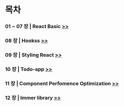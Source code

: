 # 목차

### 01 ~ 07 장 | React Basic [>>](./01_07/react-basic)

### 08 장 | Hookss [>>](./08/hooks_tutorial)

### 09 장 | Styling React [>>](./09/styling-react)

### 10 장 | Todo-app [>>](./10)

### 11 장 | Component Perfomence Optimization [>>](./11)

### 12 장 | Immer library [>>](./12)
